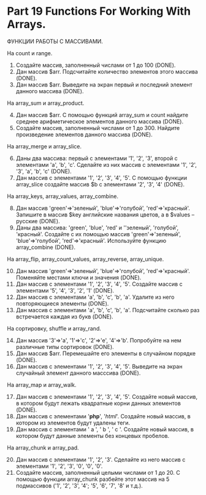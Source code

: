 ﻿# Part 19 Functions For Working With Arrays.

 ФУНКЦИИ РАБОТЫ С МАССИВАМИ.

 На count и range.

1. Создайте массив, заполненный числами от 1 до 100 (DONE).
2. Дан массив $arr. Подсчитайте количество элементов этого массива (DONE).
3. Дан массив $arr. Выведите на экран первый и последний элемент данного массива (DONE).

На array_sum и array_product.

4. Дан массив $arr. С помощью функций array_sum и count найдите среднее арифметическое элементов данного массива (DONE).
5. Создайте массив, заполненный числами от 1 до 300. Найдите произведение элементов данного массива (DONE).

На array_merge и array_slice.

6. Даны два массива: первый с элементами '1', '2', '3', второй с элементами 'a', 'b', 'c'. Сделайте из них массив с элементами '1', '2', '3', 'a', 'b', 'c' (DONE).
7. Дан массив с элементами '1', '2', '3', '4', '5'. С помощью функции array_slice создайте массив $b с элементами '2', '3', '4' (DONE).

На array_keys, array_values, array_combine.

8. Дан массив 'green'=>'зеленый', 'blue'=>'голубой', 'red'=>'красный'. Запишите в массив $key английские названия цветов, а в $values – русские (DONE).
9. Даны два массива: 'green', 'blue', 'red' и ''зеленый', 'голубой', 'красный'. Создайте с их помощью массив 'green'=>'зеленый', 'blue'=>'голубой', 'red'=>'красный'. Используйте функцию array_combine (DONE).

На array_flip, array_count_values, array_reverse, array_unique.

10. Дан массив 'green'=>'зеленый', 'blue'=>'голубой', 'red'=>'красный'. Поменяйте местами ключи и значения (DONE).
11. Дан массив с элементами '1', '2', '3', '4', '5'. Создайте массив с элементами '5', '4', '3', '2', '1' (DONE).
12. Дан массив с элементами 'a', 'b', 'c', 'b', 'a'. Удалите из него повторяющиеся элементы (DONE).
13. Дан массив с элементами 'a', 'b', 'c', 'b', 'a'. Подсчитайте сколько раз встречается каждая из букв (DONE).

На сортировку, shuffle и array_rand.

14. Дан массив '3'=>'a', '1'=>'c', '2'=>'e', '4'=>'b'. Попробуйте на нем различные типы сортировок (DONE).
15. Дан массив $arr. Перемешайте его элементы в случайном порядке (DONE).
16. Дан массив с элементами '1', '2', '3', '4', '5'. Выведите на экран случайный элемент данного масссива (DONE).

На array_map и array_walk.

17. Дан массив с элементами '1', '2', '3', '4', '5'. Создайте новый массив, в котором будут лежать квадратные корни данных элементов (DONE).
18. Дан массив с элементами '<b>php</b>', '<i>html</i>'. Создайте новый массив, в котором из элементов будут удалены теги.
19. Дан массив с элементами ' a ', ' b ', ' с '. Создайте новый массив, в котором будут данные элементы без концевых пробелов.

На array_chunk и array_pad.

20. Дан массив с элементами '1', '2', '3'. Сделайте из него массив с элементами '1', '2', '3', '0', '0', '0'.
21. Создайте массив, заполненный целыми числами от 1 до 20. С помощью функции array_chunk разбейте этот массив на 5 подмассивов ('1', '2', '3', '4'; '5', '6', '7', '8' и т.д.).

